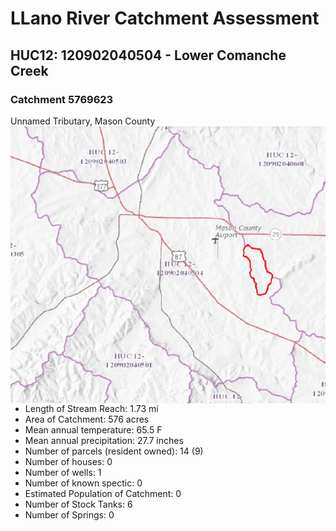 # LLano River Catchment Assessment
## HUC12: 120902040504 - Lower Comanche Creek
### Catchment 5769623 
Unnamed Tributary, Mason County
<img style="float: right;" src="../images/CommancheCreekExample1.png">

* Length of Stream Reach: 1.73 mi
* Area of Catchment: 576 acres
* Mean annual temperature: 65.5 F
* Mean annual precipitation: 27.7 inches
* Number of parcels (resident owned): 14 (9)
* Number of houses: 0
* Number of wells: 1
* Number of known spectic: 0
* Estimated Population of Catchment: 0
* Number of Stock Tanks: 6
* Number of Springs: 0
